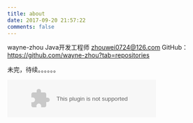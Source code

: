 ```yaml
---
title: about
date: 2017-09-20 21:57:22
comments: false
---
```

wayne-zhou
Java开发工程师
zhouwei0724@126.com
GitHub：https://github.com/wayne-zhou?tab=repositories


未完，待续。。。。。。

<!-- 播放器 -->
<embed src="//music.163.com/style/swf/widget.swf?sid=436514312&type=2&auto=1&width=320&height=66" width="340" height="86"  allowNetworking="all"></embed>
